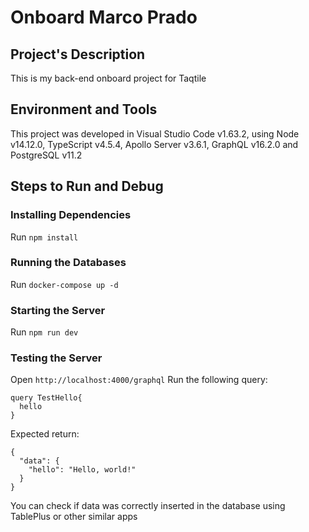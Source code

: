 # Onboard Marco Prado

## Project's Description
This is my back-end onboard project for Taqtile

## Environment and Tools
This project was developed in Visual Studio Code v1.63.2, using Node v14.12.0, TypeScript v4.5.4, Apollo Server v3.6.1, GraphQL v16.2.0 and PostgreSQL v11.2

## Steps to Run and Debug
### Installing Dependencies
Run `npm install`

### Running the Databases
Run `docker-compose up -d`

### Starting the Server
Run `npm run dev`

### Testing the Server
Open `http://localhost:4000/graphql`
Run the following query:
```
query TestHello{
  hello
}
```

Expected return:
```
{
  "data": {
    "hello": "Hello, world!"
  }
}
```

You can check if data was correctly inserted in the database using TablePlus or other similar apps